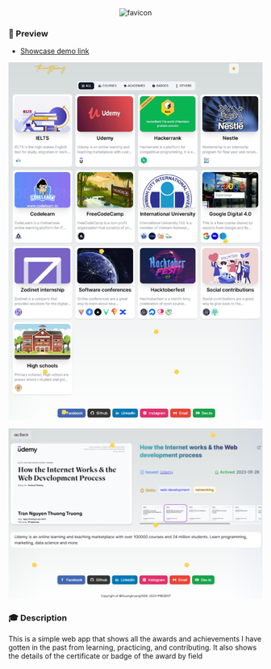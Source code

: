 <div align="center">
    <img src="https://github.com/thuongtruong1009/awards/assets/71834167/5eb59d8b-a71f-407b-8833-26a3c5afdd3f" alt="favicon" />
</div>

### 🌅 Preview

- [Showcase demo link](https://awards.thuongtruong.me)

![Preview](/public/preview_1.jpeg)

![Preview](/public/preview_2.png)

### 🎓 Description

This is a simple web app that shows all the awards and achievements I have gotten in the past from learning, practicing, and contributing. It also shows the details of the certificate or badge of the award by field

<!-- ### Technologies

- Universal server-side rendering for SEO friendly by [Next.js 13](https://nextjs.org/)
- Development language by [React.js 18](https://reactjs.org/)
- Styling with [Tailwind CSS](https://tailwindcss.com/)
- Decorating with [React Icons](https://react-icons.github.io/react-icons/)
- Preview slideshow with [fslightbox-react](https://fslightbox.com/react)
- Image legacy https://nextjs.org/docs/pages/api-reference/components/image-legacy
- https://codepen.io/thuongtruong1009/pen/YzgZgeW -->
